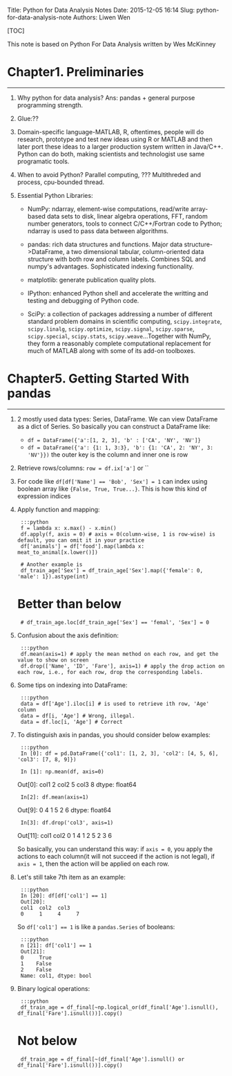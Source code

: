 Title: Python for Data Analysis Notes
Date: 2015-12-05 16:14
Slug: python-for-data-analysis-note
Authors: Liwen Wen

[TOC]

This note is based on Python For Data Analysis written by Wes McKinney

# Chapter1. Preliminaries
- - -

1. Why python for data analysis? Ans: pandas + general purpose programming strength. 

2. Glue:??

3. Domain-specific language-MATLAB, R, oftentimes, people will do research, prototype and test new ideas using R or MATLAB and then later port these ideas to a larger production system written in Java/C++. Python can do both, making scientists and technologist use same programatic tools.   

4. When to avoid Python? Parallel computing, ??? Multithreded and process, cpu-bounded thread.

5. Essential Python Libraries:

   * NumPy: ndarray, element-wise computations, read/write array-based data sets to disk, linear algebra operations, FFT, random number generators, tools to connect C/C++/Fortran code to Python; ndarray is used to pass data between algorithms.

   * pandas: rich data structures and functions. Major data structure->DataFrame, a two dimensional tabular, column-oriented data structure with both row and column labels. Combines SQL and numpy's advantages. Sophisticated indexing functionality. 

   * matplotlib: generate publication quality plots.

   * IPython: enhanced Python shell and accelerate the writting and testing and debugging of Python code. 

   * SciPy: a collection of packages addressing a number of different standard problem domains in scientific computing, `scipy.integrate`, `scipy.linalg`, `scipy.optimize`, `scipy.signal`, `scipy.sparse`, `scipy.special`, `scipy.stats`, `scipy.weave`...Together with NumPy, they form a reasonably complete computational replacement for much of MATLAB along with some of its add-on toolboxes.

# Chapter5. Getting Started With pandas
- - -

1. 2 mostly used data types: Series, DataFrame. We can view DataFrame as a dict of Series. So basically you can construct a DataFrame like:
    * `df = DataFrame({'a':[1, 2, 3], 'b' : ['CA', 'NY', 'NV']}`
    * `df = DataFrame({'a': {1: 1, 3:3}, 'b': {1: 'CA', 2: 'NY', 3: 'NV'}})` the outer key is the column and inner one is row

2. Retrieve rows/columns: `row = df.ix['a']` or ``

3. For code like `df[df['Name'] == 'Bob', 'Sex'] = 1` can index using boolean array like `{False, True, True...}`. This is how this kind of expression indices  

4. Apply function and mapping: 

        :::python 
        f = lambda x: x.max() - x.min()
        df.apply(f, axis = 0) # axis = 0(column-wise, 1 is row-wise) is default, you can omit it in your practice 
        df['animals'] = df['food'].map(lambda x: meat_to_animal[x.lower()])

        # Another example is 
        df_train_age['Sex'] = df_train_age['Sex'].map({'female': 0, 'male': 1}).astype(int)
	# Better than below
        # df_train_age.loc[df_train_age['Sex'] == 'femal', 'Sex'] = 0

5. Confusion about the axis definition:
    
        :::python
        df.mean(axis=1) # apply the mean method on each row, and get the value to show on screen
        df.drop(['Name', 'ID', 'Fare'], axis=1) # apply the drop action on each row, i.e., for each row, drop the corresponding labels.

6. Some tips on indexing into DataFrame:
   
        :::python
        data = df['Age'].iloc[i] # is used to retrieve ith row, 'Age' column
        data = df[i, 'Age'] # Wrong, illegal.
        data = df.loc[i, 'Age'] # Correct

7. To distinguish axis in pandas, you should consider below examples:
  
        :::python
        In [0]: df = pd.DataFrame({'col1': [1, 2, 3], 'col2': [4, 5, 6], 'col3': [7, 8, 9]})
     
        In [1]: np.mean(df, axis=0)
	Out[0]:
	col1    2
	col2    5
	col3    8
	dtype: float64
     
        In[2]: df.mean(axis=1) 
	Out[9]: 
	0    4
	1    5
	2    6
	dtype: float64

        In[3]: df.drop('col3', axis=1) 
	Out[11]: 
	   col1  col2
	0     1     4
	1     2     5
	2     3     6

    So basically, you can understand this way: if `axis = 0`, you apply the
    actions to each column(it will not succeed if the action is not legal),
    if `axis = 1`, then the action will be applied on each row. 

8. Let's still take 7th item as an example:

        :::python
        In [20]: df[df['col1'] == 1]
        Out[20]: 
        col1  col2  col3
        0     1     4     7

    So `df['col1'] == 1` is like a `pandas.Series` of booleans:
    
        :::python
        n [21]: df['col1'] == 1
        Out[21]: 
        0     True
        1    False
        2    False
        Name: col1, dtype: bool

9. Binary logical operations:

        :::python
        df_train_age = df_final[~np.logical_or(df_final['Age'].isnull(), df_final['Fare'].isnull())].copy()
	# Not  below
        df_train_age = df_final[~(df_final['Age'].isnull() or df_final['Fare'].isnull())].copy()

